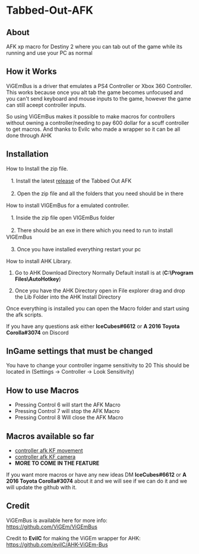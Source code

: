 # Tabbed-Out-AFK

## About

AFK xp macro for Destiny 2 where you can tab out of the game while its running and use your PC as normal

## How it Works

ViGEmBus is a driver that emulates a PS4 Controller or Xbox 360 Controller.
This works because once you alt tab the game becomes unfocused and you can't send keyboard and mouse inputs to the game, however the game can still aceept controller inputs.

So using ViGEmBus makes it possible to make macros for controllers without owning a controller/needing to pay 600 dollar for a scuff controller to get macros. And thanks to Evilc who made a wrapper so it can be all done through AHK

## Installation
How to Install the zip file.

 ㅤ1. Install the latest [release](https://github.com/A2TC-YT/Tabbed-Out-AFK/releases) of the Tabbed Out AFK
 
 ㅤ2. Open the zip file and all the folders that you need should be in there

How to install VIGEmBus for a emulated controller.

 ㅤ1. Inside the zip file open VIGEmBus folder

 ㅤ2. There should be an exe in there which you need to run to install VIGEmBus

 ㅤ3. Once you have installed everything restart your pc

How to install AHK Library.

  1. Go to AHK Download Directory Normally Default install is at (**C:\Program Files\AutoHotkey**)

  2. Once you have the AHK Directory open in File explorer drag and drop the Lib Folder into the AHK Install Directory

Once everything is installed you can open the Macro folder and start using the afk scripts.

If you have any questions ask either **IceCubes#6612** or **A 2016 Toyota Corolla#3074** on Discord

## InGame settings that must be changed
You have to change your controller ingame sensitivity to 20 This should be located in (Settings -> Controller -> Look Sensitivity)

## How to use Macros
- Pressing Control 6 will start the AFK Macro
- Pressing Control 7 will stop the AFK Macro
- Pressing Control 8 Will close the AFK Macro

## Macros available so far
- [controller afk KF movement](https://www.youtube.com/watch?v=kcuMypDEAxw&ab_channel=IceCubes)
- [controller afk KF camera](https://youtu.be/QffqJ9zrGoQ)
- **MORE TO COME IN THE FEATURE**

If you want more macros or have any new ideas DM **IceCubes#6612** or **A 2016 Toyota Corolla#3074** about it and we will see if we can do it and we will update the github with it.

## Credit
ViGEmBus is available here for more info:
https://github.com/ViGEm/ViGEmBus

Credit to **EvilC** for making the ViGEm wrapper for AHK:
https://github.com/evilC/AHK-ViGEm-Bus
